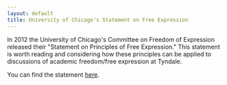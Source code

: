 ```yaml
---
layout: default
title: University of Chicago's Statement on Free Expression
---
```


In 2012 the University of Chicago's Committee on Freedom of Expression released their "Statement on Principles of Free Expression." This statement is worth reading and considering how these principles can be applied to discussions of academic freedom/free expression at Tyndale.

You can find the statement [here](https://freeexpression.uchicago.edu/page/statement-principles-free-expression).
